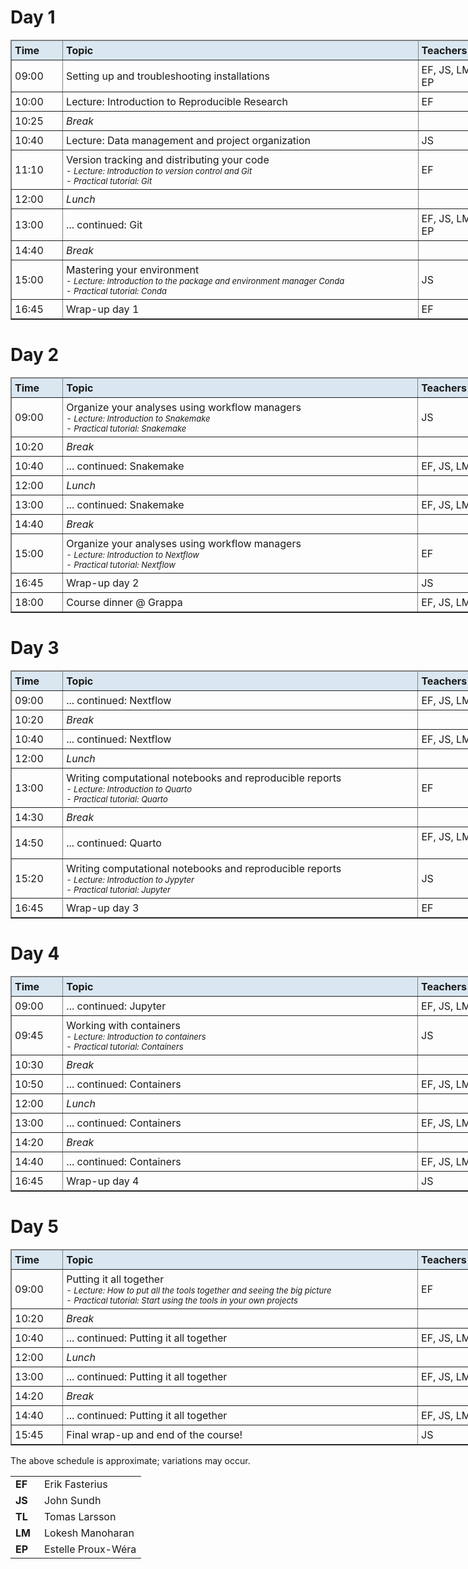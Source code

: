 <h1>Day 1</h1>

<table border="1;" class="table table-hover table-condensed" style="width:800px;">
	<thead style="background-color:#DAE7F1">
		<tr>
			<td style="padding:5px; width:75px"><font size="3"><b>Time </b> </font></td>
			<td style="padding:5px; width:625px"><font size="3"><b>Topic </b> </font></td>
			<td style="padding:5px; width:145px"><font size="3"><b>Teachers </b> </font></td>
		</tr>
	</thead>
	<tbody>
		<tr>
			<td style="padding:5px"><font size="3">09:00 </font></td>
			<td style="padding:5px"><font size="3">Setting up and troubleshooting installations </font></td>
			<td style="padding:5px"><font size="3">EF, JS, LM, TL, EP </font></td>
		</tr>
		<tr>
			<td style="padding:5px"><font size="3">10:00 </font></td>
			<td style="padding:5px"><font size="3">Lecture: Introduction to Reproducible Research </font></td>
			<td style="padding:5px"><font size="3">EF </font></td>
		</tr>
		<tr>
			<td style="padding:5px"><font size="3">10:25 </font></td>
			<td style="padding:5px"><font size="3"><em>Break</em> </font></td>
			<td style="padding:5px">&nbsp;</td>
		</tr>
		<tr>
			<td style="padding:5px"><font size="3">10:40</font></td>
			<td style="padding:5px"><font size="3">Lecture: Data management and project organization</font></td>
			<td style="padding:5px"><font size="3">JS</font></td>
		</tr>
		<tr>
			<td style="padding:5px"><font size="3">11:10 </font></td>
			<td style="padding:5px"><font size="3">Version tracking and distributing your code<br />
			<font size="2"><i>- Lecture: Introduction to version control and Git<br />
			- Practical tutorial: Git </i></font></font></td>
			<td style="padding:5px"><font size="3">EF </font></td>
		</tr>
		<tr>
			<td style="padding:5px"><font size="3">12:00 </font></td>
			<td style="padding:5px"><em><font size="3">Lunch </font></em></td>
			<td style="padding:5px">&nbsp;</td>
		</tr>
		<tr>
			<td style="padding:5px"><font size="3">13:00 </font></td>
			<td style="padding:5px"><font size="3">... continued: Git</font></td>
			<td style="padding:5px"><font size="3">EF, JS, LM, TL, EP</font></td>
		</tr>
		<tr>
			<td style="padding:5px"><font size="3">14:40</font></td>
			<td style="padding:5px"><font size="3"><em>Break</em> </font></td>
			<td style="padding:5px">&nbsp;</td>
		</tr>
		<tr>
			<td style="padding:5px"><font size="3">15:00</font></td>
			<td style="padding:5px"><font size="3">Mastering your environment<br />
			<font size="2"><i>- Lecture: Introduction to the package and environment manager Conda<br />
			- Practical tutorial: Conda </i> </font></font></td>
			<td style="padding:5px"><font size="3">JS</font></td>
		</tr>
		<tr>
			<td style="padding:5px"><font size="3">16:45 </font></td>
			<td style="padding:5px"><font size="3">Wrap-up day 1 </font></td>
			<td style="padding:5px"><font size="3">EF </font></td>
		</tr>
	</tbody>
</table>

<h1>Day 2</h1>

<table border="1;" class="table table-hover table-condensed" style="width:800px;">
	<thead style="background-color:#DAE7F1">
		<tr>
			<td style="padding:5px; width:75px"><font size="3"><b>Time </b> </font></td>
			<td style="padding:5px; width:625px"><font size="3"><b>Topic </b> </font></td>
			<td style="padding:5px; width:145px"><font size="3"><b>Teachers </b> </font></td>
		</tr>
	</thead>
	<tbody>
		<tr>
			<td style="padding:5px"><font size="3">09:00 </font></td>
			<td style="padding:5px"><font size="3">Organize your analyses using workflow managers<br />
			<font size="2"><i>- Lecture: Introduction to Snakemake<br />
			- Practical tutorial: Snakemake</i></font></font></td>
			<td style="padding:5px"><font size="3">JS </font></td>
		</tr>
		<tr>
			<td style="padding:5px"><font size="3">10:20 </font></td>
			<td style="padding:5px"><em><font size="3">Break </font></em></td>
			<td style="padding:5px">&nbsp;</td>
		</tr>
		<tr>
			<td style="padding:5px"><font size="3">10:40 </font></td>
			<td style="padding:5px"><font size="3">... continued: Snakemake<font size="2"> </font></font></td>
			<td style="padding:5px"><font size="3">EF, JS, LM, TL, EP</font></td>
		</tr>
		<tr>
			<td style="padding:5px"><font size="3">12:00 </font></td>
			<td style="padding:5px"><em><font size="3">Lunch </font></em></td>
			<td style="padding:5px">&nbsp;</td>
		</tr>
		<tr>
			<td style="padding:5px"><font size="3">13:00 </font></td>
			<td style="padding:5px"><font size="3">... continued: Snakemake</font></td>
			<td style="padding:5px"><font size="3">EF, JS, LM, TL, EP</font></td>
		</tr>
		<tr>
			<td style="padding:5px"><font size="3">14:40 </font></td>
			<td style="padding:5px"><em><font size="3">Break </font></em></td>
			<td style="padding:5px">&nbsp;</td>
		</tr>
		<tr>
			<td style="padding:5px"><font size="3">15:00 </font></td>
			<td style="padding:5px"><font size="3">Organize your analyses using workflow managers<br />
			<font size="2"><i>- Lecture: Introduction to Nextflow<br />
			- Practical tutorial: Nextflow</i></font></font></td>
			<td style="padding:5px"><font size="3">EF </font></td>
		</tr>
		<tr>
			<td style="padding:5px"><font size="3">16:45 </font></td>
			<td style="padding:5px"><font size="3">Wrap-up day 2 </font></td>
			<td style="padding:5px"><font size="3">JS </font></td>
		</tr>
		<tr>
			<td style="padding:5px"><font size="3">18:00</font></td>
			<td style="padding:5px"><font size="3">Course dinner @ Grappa</font></td>
			<td style="padding:5px"><font size="3">EF, JS, LM, TL, EP</font></td>
		</tr>
	</tbody>
</table>

<h1>Day 3</h1>

<table border="1;" class="table table-hover table-condensed" style="width:800px;">
	<thead style="background-color:#DAE7F1">
		<tr>
			<td style="padding:5px; width:75px"><font size="3"><b>Time </b> </font></td>
			<td style="padding:5px; width:625px"><font size="3"><b>Topic </b> </font></td>
			<td style="padding:5px; width:145px"><font size="3"><b>Teachers </b> </font></td>
		</tr>
	</thead>
	<tbody>
		<tr>
			<td style="padding:5px"><font size="3">09:00 </font></td>
			<td style="padding:5px"><font size="3">... continued: Nextflow<font size="2"><i> </i> </font></font></td>
			<td style="padding:5px"><font size="3">EF, JS, LM, TL, EP </font></td>
		</tr>
		<tr>
			<td style="padding:5px"><font size="3">10:20 </font></td>
			<td style="padding:5px"><em><font size="3">Break </font></em></td>
			<td style="padding:5px">&nbsp;</td>
		</tr>
		<tr>
			<td style="padding:5px"><font size="3">10:40 </font></td>
			<td style="padding:5px"><font size="3">... continued: Nextflow</font></td>
			<td style="padding:5px"><font size="3">EF, JS, LM, TL, EP </font></td>
		</tr>
		<tr>
			<td style="padding:5px"><font size="3">12:00 </font></td>
			<td style="padding:5px"><em><font size="3">Lunch </font></em></td>
			<td style="padding:5px">&nbsp;</td>
		</tr>
		<tr>
			<td style="padding:5px"><font size="3">13:00 </font></td>
			<td style="padding:5px"><font size="3">Writing computational notebooks and reproducible reports<br />
			<font size="2"><i>- Lecture: Introduction to Quarto<br />
			- Practical tutorial: Quarto</i></font></font></td>
			<td style="padding:5px"><font size="3">EF </font></td>
		</tr>
		<tr>
		</tr>
		<tr>
			<td style="padding:5px"><font size="3">14:30 </font></td>
			<td style="padding:5px"><em><font size="3">Break </font></em></td>
			<td style="padding:5px">&nbsp;</td>
		</tr>
		<tr>
			<td style="padding:5px"><font size="3">14:50 </font></td>
			<td style="padding:5px"><font size="3">... continued: Quarto<font size="2"> </font></font></td>
			<td style="padding:5px"><font size="3">EF, JS, LM, TL, EP &nbsp;</font></td>
		</tr>
		<tr>
			<td style="padding:5px"><font size="3">15:20</font></td>
			<td style="padding:5px"><font size="3">Writing computational notebooks and reproducible reports<br />
			<font size="2"><i>- Lecture: Introduction to Jypyter<br />
			- Practical tutorial: Jupyter </i></font></font></td>
			<td style="padding:5px"><font size="3">JS</font></td>
		</tr>
		<tr>
		</tr>
		<tr>
			<td style="padding:5px"><font size="3">16:45 </font></td>
			<td style="padding:5px"><font size="3">Wrap-up day 3 </font></td>
			<td style="padding:5px"><font size="3">EF </font></td>
		</tr>
	</tbody>
</table>

<h1>Day 4</h1>

<table border="1;" class="table table-hover table-condensed" style="width:800px;">
	<thead style="background-color:#DAE7F1">
		<tr>
			<td style="padding:5px; width:75px"><font size="3"><b>Time </b> </font></td>
			<td style="padding:5px; width:625px"><font size="3"><b>Topic </b> </font></td>
			<td style="padding:5px; width:145px"><font size="3"><b>Teachers </b> </font></td>
		</tr>
	</thead>
	<tbody>
		<tr>
			<td style="padding:5px"><font size="3">09:00 </font></td>
			<td style="padding:5px"><font size="3">... continued: Jupyter</font></td>
			<td style="padding:5px"><font size="3">EF, JS, LM, TL, EP </font></td>
		</tr>
		<tr>
			<td style="padding:5px"><font size="3">09:45 </font></td>
			<td style="padding:5px"><font size="3">Working with containers<br />
			<font size="2"><i>- Lecture: Introduction to containers<br />
			- Practical tutorial: Containers </i></font></font></td>
			<td style="padding:5px"><font size="3">JS </font></td>
		</tr>
		<tr>
			<td style="padding:5px"><font size="3">10:30 </font></td>
			<td style="padding:5px"><em><font size="3">Break </font></em></td>
			<td style="padding:5px">&nbsp;</td>
		</tr>
		<tr>
			<td style="padding:5px"><font size="3">10:50 </font></td>
			<td style="padding:5px"><font size="3">... continued: Containers</font></td>
			<td style="padding:5px"><font size="3">EF, JS, LM, TL, EP </font></td>
		</tr>
		<tr>
			<td style="padding:5px"><font size="3">12:00 </font></td>
			<td style="padding:5px"><em><font size="3">Lunch </font></em></td>
			<td style="padding:5px">&nbsp;</td>
		</tr>
		<tr>
			<td style="padding:5px"><font size="3">13:00 </font></td>
			<td style="padding:5px"><font size="3">... continued: Containers<font size="2"><i> </i></font></font></td>
			<td style="padding:5px"><font size="3">EF, JS, LM, TL, EP </font></td>
		</tr>
		<tr>
			<td style="padding:5px"><font size="3">14:20</font></td>
			<td style="padding:5px"><em><font size="3">Break </font></em></td>
			<td style="padding:5px">&nbsp;</td>
		</tr>
		<tr>
			<td style="padding:5px"><font size="3">14:40</font></td>
			<td style="padding:5px"><font size="3">... continued: Containers</font></td>
			<td style="padding:5px"><font size="3">EF, JS, LM, TL, EP </font></td>
		</tr>
		<tr>
		</tr>
		<tr>
			<td style="padding:5px"><font size="3">16:45 </font></td>
			<td style="padding:5px"><font size="3">Wrap-up day 4 </font></td>
			<td style="padding:5px"><font size="3">JS </font></td>
		</tr>
	</tbody>
</table>

<h1>Day 5</h1>

<table border="1;" class="table table-hover table-condensed" style="width:800px;">
	<thead style="background-color:#DAE7F1">
		<tr>
			<td style="padding:5px; width:75px"><font size="3"><b>Time </b> </font></td>
			<td style="padding:5px; width:625px"><font size="3"><b>Topic </b> </font></td>
			<td style="padding:5px; width:145px"><font size="3"><b>Teachers </b> </font></td>
		</tr>
	</thead>
	<tbody>
		<tr>
			<td style="padding:5px"><font size="3">09:00 </font></td>
			<td style="padding:5px"><font size="3">Putting it all together<br />
			<font size="2"><i>- Lecture: How to put all the tools together and seeing the big picture<br />
			- Practical tutorial: Start using the tools in your own projects </i></font> </font></td>
			<td style="padding:5px"><font size="3">EF </font></td>
		</tr>
		<tr>
			<td style="padding:5px"><font size="3">10:20 </font></td>
			<td style="padding:5px"><em><font size="3">Break </font></em></td>
			<td style="padding:5px">&nbsp;</td>
		</tr>
		<tr>
			<td style="padding:5px"><font size="3">10:40 </font></td>
			<td style="padding:5px"><font size="3">... continued: Putting it all together</font></td>
			<td style="padding:5px"><font size="3">EF, JS, LM, TL, EP </font></td>
		</tr>
		<tr>
			<td style="padding:5px"><font size="3">12:00 </font></td>
			<td style="padding:5px"><em><font size="3">Lunch </font></em></td>
			<td style="padding:5px">&nbsp;</td>
		</tr>
		<tr>
			<td style="padding:5px"><font size="3">13:00 </font></td>
			<td style="padding:5px"><font size="3">... continued: Putting it all together</font></td>
			<td style="padding:5px"><font size="3">EF, JS, LM, TL, EP </font></td>
		</tr>
		<tr>
			<td style="padding:5px"><font size="3">14:20 </font></td>
			<td style="padding:5px"><em><font size="3">Break </font></em></td>
			<td style="padding:5px">&nbsp;</td>
		</tr>
		<tr>
			<td style="padding:5px"><font size="3">14:40 </font></td>
			<td style="padding:5px"><font size="3">... continued: Putting it all together</font></td>
			<td style="padding:5px"><font size="3">EF, JS, LM, TL, EP</font></td>
		</tr>
		<tr>
			<td style="padding:5px"><font size="3">15:45 </font></td>
			<td style="padding:5px"><font size="3">Final wrap-up and end of the course! </font></td>
			<td style="padding:5px"><font size="3">JS </font></td>
		</tr>
	</tbody>
</table>

<p>The above schedule is approximate; variations may occur.</p>

<table>
	<tbody>
		<tr>
			<td style="width:30px"><b>EF </b></td>
			<td>Erik Fasterius</td>
		</tr>
		<tr>
			<td><b>JS </b></td>
			<td>John Sundh</td>
		</tr>
		<tr>
			<td><b>TL </b></td>
			<td>Tomas Larsson</td>
		</tr>
		<tr>
			<td><b>LM </b></td>
			<td>Lokesh Manoharan</td>
		</tr>
		<tr>
			<td><b>EP </b></td>
			<td>Estelle Proux-W&eacute;ra</td>
		</tr>
	</tbody>
</table>
